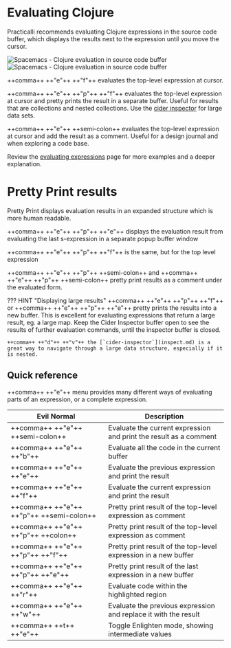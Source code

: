 # Evaluating Clojure

Practicalli recommends evaluating Clojure expressions in the source code buffer, which displays the results next to the expression until you move the cursor.

![Spacemacs - Clojure evaluation in source code buffer](https://github.com/practicalli/graphic-design/blob/live/editors/spacemacs/screenshots/spacemacs-clojure-evaluate-source-code-inline-result-light.png?raw=true#only-light)
![Spacemacs - Clojure evaluation in source code buffer](https://github.com/practicalli/graphic-design/blob/live/editors/spacemacs/screenshots/spacemacs-clojure-evaluate-source-code-inline-result-dark.png?raw=true#only-dark)

++comma++ ++"e"++ ++"f"++ evaluates the top-level expression at cursor.

++comma++ ++"e"++ ++"p"++ ++"f"++ evaluates the top-level expression at cursor and pretty prints the result in a separate buffer. Useful for results that are collections and nested collections.  Use the [cider inspector](./inspect.md) for large data sets.

++comma++ ++"e"++ ++semi-colon++ evaluates the top-level expression at cursor and add the result as a comment. Useful for a design journal and when exploring a code base.

Review the [evaluating expressions](./expressions.md) page for more examples and a deeper explanation.


# Pretty Print results

Pretty Print displays evaluation results in an expanded structure which is more human readable.

++comma++ ++"e"++ ++"p"++ ++"e"++ displays the evaluation result from evaluating the last s-expression in a separate popup buffer window

++comma++ ++"e"++ ++"p"++ ++"f"++ is the same, but for the top level expression

++comma++ ++"e"++ ++"p"++ ++semi-colon++ and ++comma++ ++"e"++ ++"p"++ ++semi-colon++ pretty print results as a comment under the evaluated form.

??? HINT "Displaying large results"
    ++comma++ ++"e"++ ++"p"++ ++"f"++ or ++comma++ ++"e"++ ++"p"++ ++"e"++ pretty prints the results into a new buffer.  This is excellent for evaluating expressions that return a large result, eg. a large map. Keep the Cider Inspector buffer open to see the results of further evaluation commands, until the inspector buffer is closed.

    ++comma++ ++"d"++ ++"v"++ the [`cider-inspector`](inspect.md) is a great way to navigate through a large data structure, especially if it is nested.

## Quick reference

++comma++ ++"e"++ menu provides many different ways of evaluating parts of an expression, or a complete expression.

| Evil Normal                              | Description                                                       |
|------------------------------------------|-------------------------------------------------------------------|
| ++comma++ ++"e"++ ++semi-colon++         | Evaluate the current expression and print the result as a comment |
| ++comma++ ++"e"++ ++"b"++                | Evaluate all the code in the current buffer                       |
| ++comma++ ++"e"++ ++"e"++                | Evaluate the previous expression and print the result             |
| ++comma++ ++"e"++ ++"f"++                | Evaluate the current expression and print the result              |
| ++comma++ ++"e"++ ++"p"++ ++semi-colon++ | Pretty print result of the top-level expression as comment        |
| ++comma++ ++"e"++ ++"p"++ ++colon++      | Pretty print result of the top-level expression as comment        |
| ++comma++ ++"e"++ ++"p"++ ++"f"++        | Pretty print result of the top-level expression in a new buffer   |
| ++comma++ ++"e"++ ++"p"++ ++"e"++        | Pretty print result of the last expression in a new buffer        |
| ++comma++ ++"e"++ ++"r"++                | Evaluate code within the highlighted region                       |
| ++comma++ ++"e"++ ++"w"++                | Evaluate the previous expression and replace it with the result   |
| ++comma++ ++t++ ++"e"++                  | Toggle Enlighten mode, showing intermediate values                |
